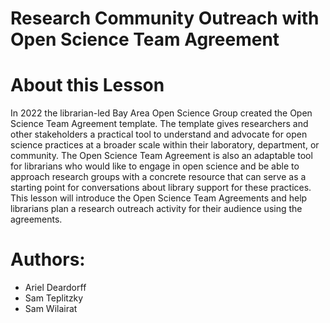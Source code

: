 # Research Community Outreach with Open Science Team Agreement

# About this Lesson

In 2022 the librarian-led Bay Area Open Science Group created the Open Science Team Agreement template. The template gives researchers and other stakeholders a practical tool to understand and advocate for open science practices at a broader scale within their laboratory, department, or community. The Open Science Team Agreement is also an adaptable tool for librarians who would like to engage in open science and be able to approach research groups with a concrete resource that can serve as a starting point for conversations about library support for these practices. This lesson will introduce the Open Science Team Agreements and help librarians plan a research outreach activity for their audience using the agreements.

# Authors:

-   Ariel Deardorff
-   Sam Teplitzky
-   Sam Wilairat
